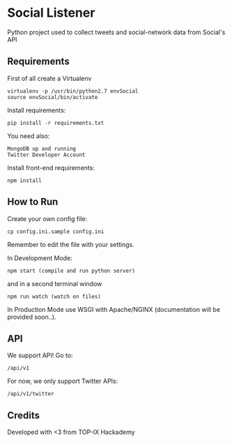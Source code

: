 # Social Listener

Python project used to collect tweets and social-network data from Social's API

## Requirements

First of all create a Virtualenv

    virtualenv -p /usr/bin/python2.7 envSocial
    source envSocial/bin/activate

Install requirements:

    pip install -r requirements.txt

You need also:

    MongoDB up and running
    Twitter Developer Account 

Install front-end requirements:

    npm install

## How to Run

Create your own config file:

    cp config.ini.sample config.ini
    
Remember to edit the file with your settings.

In Development Mode:

    npm start (compile and run python server)
     
and in a second terminal window 

    npm run watch (watch on files)
    
In Production Mode use WSGI with Apache/NGINX (documentation will be provided soon..).

## API 

We support API! Go to:

    /api/v1
    
For now, we only support Twitter APIs:

    /api/v1/twitter
    
## Credits

Developed with <3 from TOP-IX Hackademy